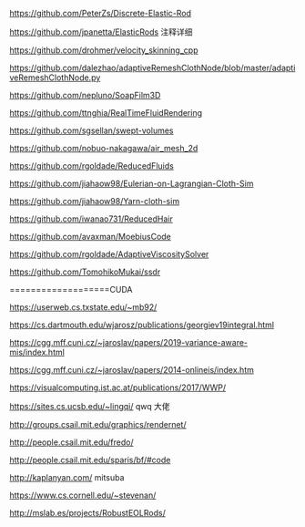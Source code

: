https://github.com/PeterZs/Discrete-Elastic-Rod

https://github.com/jpanetta/ElasticRods 注释详细

https://github.com/drohmer/velocity_skinning_cpp

https://github.com/dalezhao/adaptiveRemeshClothNode/blob/master/adaptiveRemeshClothNode.py

https://github.com/nepluno/SoapFilm3D

https://github.com/ttnghia/RealTimeFluidRendering

https://github.com/sgsellan/swept-volumes

https://github.com/nobuo-nakagawa/air_mesh_2d

https://github.com/rgoldade/ReducedFluids

https://github.com/jiahaow98/Eulerian-on-Lagrangian-Cloth-Sim

https://github.com/jiahaow98/Yarn-cloth-sim

https://github.com/iwanao731/ReducedHair

https://github.com/avaxman/MoebiusCode

https://github.com/rgoldade/AdaptiveViscositySolver

https://github.com/TomohikoMukai/ssdr

===================CUDA

https://userweb.cs.txstate.edu/~mb92/

https://cs.dartmouth.edu/wjarosz/publications/georgiev19integral.html

https://cgg.mff.cuni.cz/~jaroslav/papers/2019-variance-aware-mis/index.html

https://cgg.mff.cuni.cz/~jaroslav/papers/2014-onlineis/index.htm

https://visualcomputing.ist.ac.at/publications/2017/WWP/

https://sites.cs.ucsb.edu/~lingqi/ qwq 大佬

http://groups.csail.mit.edu/graphics/rendernet/

http://people.csail.mit.edu/fredo/

http://people.csail.mit.edu/sparis/bf/#code

http://kaplanyan.com/ mitsuba

https://www.cs.cornell.edu/~stevenan/

http://mslab.es/projects/RobustEOLRods/